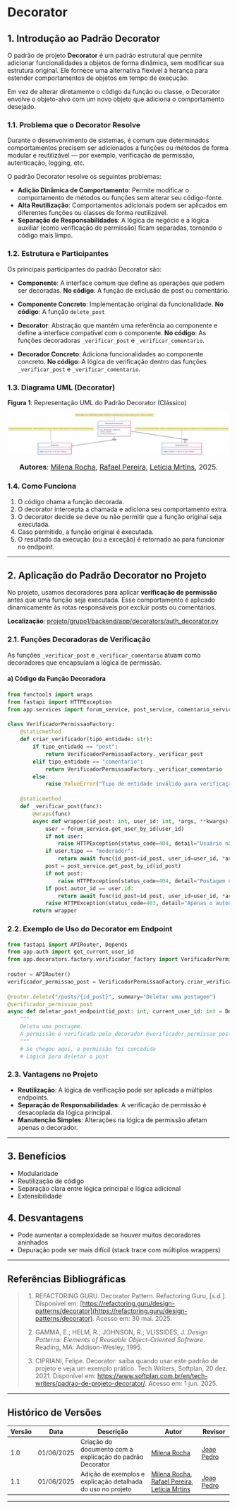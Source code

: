 # Decorator

## 1. Introdução ao Padrão Decorator

O padrão de projeto **Decorator** é um padrão estrutural que permite adicionar funcionalidades a objetos de forma dinâmica, sem modificar sua estrutura original. Ele fornece uma alternativa flexível à herança para estender comportamentos de objetos em tempo de execução.

Em vez de alterar diretamente o código da função ou classe, o Decorator envolve o objeto-alvo com um novo objeto que adiciona o comportamento desejado.

### 1.1. Problema que o Decorator Resolve

Durante o desenvolvimento de sistemas, é comum que determinados comportamentos precisem ser adicionados a funções ou métodos de forma modular e reutilizável — por exemplo, verificação de permissão, autenticação, logging, etc.

O padrão Decorator resolve os seguintes problemas:

* **Adição Dinâmica de Comportamento**: Permite modificar o comportamento de métodos ou funções sem alterar seu código-fonte.
* **Alta Reutilização**: Comportamentos adicionais podem ser aplicados em diferentes funções ou classes de forma reutilizável.
* **Separação de Responsabilidades**: A lógica de negócio e a lógica auxiliar (como verificação de permissão) ficam separadas, tornando o código mais limpo.

### 1.2. Estrutura e Participantes

Os principais participantes do padrão Decorator são:

* **Componente**:
  A interface comum que define as operações que podem ser decoradas.
  **No código**: A função de exclusão de post ou comentário.

* **Componente Concreto**:
  Implementação original da funcionalidade.
  **No código**: A função `delete_post`

* **Decorator**:
  Abstração que mantém uma referência ao componente e define a interface compatível com o componente.
  **No código**: As funções decoradoras `_verificar_post` e `_verificar_comentario`.

* **Decorador Concreto**:
  Adiciona funcionalidades ao componente concreto.
  **No código**: A lógica de verificação dentro das funções `_verificar_post` e `_verificar_comentario`.

### 1.3. Diagrama UML (Decorator)

**Figura 1**: Representação UML do Padrão Decorator (Clássico)

<center>

![Decorator Classes](./assets/Diagrama_Decorator.png)

</center>

<font size="3"><p style="text-align: center"><b>Autores</b>: [Milena Rocha](https://github.com/milenafrocha), [Rafael Pereira](https://github.com/rafgpereira), [Letícia Mrtins](https://github.com/leticiatmartins), 2025.</p></font>

### 1.4. Como Funciona

1. O código chama a função decorada.
2. O decorator intercepta a chamada e adiciona seu comportamento extra.
3. O decorator decide se deve ou não permitir que a função original seja executada.
4. Caso permitido, a função original é executada.
5. O resultado da execução (ou a exceção) é retornado ao para funcionar no endpoint.

---

## 2. Aplicação do Padrão Decorator no Projeto

No projeto, usamos decoradores para aplicar **verificação de permissão** antes que uma função seja executada. Esse comportamento é aplicado dinamicamente às rotas responsáveis por excluir posts ou comentários.

**Localização**: [projeto/grupo1/backend/app/decorators/auth_decorator.py](https://github.com/UnBArqDsw2025-1-Turma02/2025.1-T02-_G7_PlanetarioVirtual_Entrega_03/blob/main/projeto/grupo1/backend/app/decorators/auth_decorator.py)

### 2.1. Funções Decoradoras de Verificação

As funções `_verificar_post` e `_verificar_comentario` atuam como decoradores que encapsulam a lógica de permissão.

#### a) Código da Função Decoradora

```python
from functools import wraps
from fastapi import HTTPException
from app.services import forum_service, post_service, comentario_service

class VerificadorPermissaoFactory:
    @staticmethod
    def criar_verificador(tipo_entidade: str):
        if tipo_entidade == "post":
            return VerificadorPermissaoFactory._verificar_post
        elif tipo_entidade == "comentario":
            return VerificadorPermissaoFactory._verificar_comentario
        else:
            raise ValueError("Tipo de entidade inválido para verificação de permissão.")

    @staticmethod
    def _verificar_post(func):
        @wraps(func)
        async def wrapper(id_post: int, user_id: int, *args, **kwargs):
            user = forum_service.get_user_by_id(user_id)
            if not user:
                raise HTTPException(status_code=404, detail="Usuário não encontrado.")
            if user.tipo == "moderador":
                return await func(id_post=id_post, user_id=user_id, *args, **kwargs)
            post = post_service.get_post_by_id(id_post)
            if not post:
                raise HTTPException(status_code=404, detail="Postagem não encontrada.")
            if post.autor_id == user.id:
                return await func(id_post=id_post, user_id=user_id, *args, **kwargs)
            raise HTTPException(status_code=403, detail="Apenas o autor ou moderador pode excluir esta postagem.")
        return wrapper
```

### 2.2. Exemplo de Uso do Decorator em Endpoint

```python
from fastapi import APIRouter, Depends
from app.auth import get_current_user_id
from app.decorators.factory.verificador_factory import VerificadorPermissaoFactory

router = APIRouter()
verificador_permissao_post = VerificadorPermissaoFactory.criar_verificador("post")

@router.delete("/posts/{id_post}", summary="Deletar uma postagem")
@verificador_permissao_post
async def deletar_post_endpoint(id_post: int, current_user_id: int = Depends(get_current_user_id)):
    """
    Deleta uma postagem.
    A permissão é verificada pelo decorador @verificador_permissao_post.
    """
    # Se chegou aqui, a permissão foi concedida
    # Lógica para deletar o post
```

### 2.3. Vantagens no Projeto

* **Reutilização**: A lógica de verificação pode ser aplicada a múltiplos endpoints.
* **Separação de Responsabilidades**: A verificação de permissão é desacoplada da lógica principal.
* **Manutenção Simples**: Alterações na lógica de permissão afetam apenas o decorador.

---

## 3. Benefícios

* Modularidade
* Reutilização de código
* Separação clara entre lógica principal e lógica adicional
* Extensibilidade

## 4. Desvantagens

* Pode aumentar a complexidade se houver muitos decoradores aninhados
* Depuração pode ser mais difícil (stack trace com múltiplos wrappers)

---

## Referências Bibliográficas

> 1. REFACTORING GURU. Decorator Pattern. Refactoring Guru, \[s.d.]. Disponível em: [https://refactoring.guru/design-patterns/decorator](https://refactoring.guru/design-patterns/decorator). Acesso em: 30 mai. 2025.
>
> 2. GAMMA, E.; HELM, R.; JOHNSON, R.; VLISSIDES, J. *Design Patterns: Elements of Reusable Object-Oriented Software*. Reading, MA: Addison-Wesley, 1995.
>
> 3. CIPRIANI, Felipe. Decorator: saiba quando usar este padrão de projeto e veja um exemplo prático. Tech Writers, Softplan, 20 dez. 2021. Disponível em: https://www.softplan.com.br/en/tech-writers/padrao-de-projeto-decorator/. Acesso em: 1 jun. 2025.

---

## Histórico de Versões

| Versão | Data       | Descrição                                                   | Autor                                                                                                                                                   | Revisor                                       |
| ------ | ---------- | ----------------------------------------------------------- | ------------------------------------------------------------------------------------------------------------------------------------------------------- | --------------------------------------------- |
| 1.0    | 01/06/2025 | Criação do documento com a explicação do padrão Decorator   | [Milena Rocha](https://github.com/milenafrocha)                                                                                                         | [Joao Pedro](https://github.com/joaopedrooss) |
| 1.1    | 01/06/2025 | Adição de exemplos e explicação detalhada do uso no projeto | [Milena Rocha](https://github.com/milenafrocha), [Rafael Pereira](https://github.com/rafgpereira), [Letícia Mrtins](https://github.com/leticiatmartins) | [Joao Pedro](https://github.com/joaopedrooss) |

---

